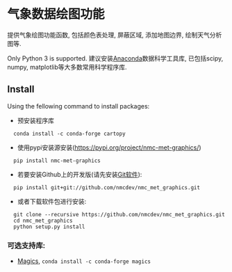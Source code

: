 # 气象数据绘图功能

提供气象绘图功能函数, 包括颜色表处理, 屏蔽区域, 添加地图边界, 绘制天气分析图等.

Only Python 3 is supported.
建议安装[Anaconda](https://www.anaconda.com/products/individual)数据科学工具库,
已包括scipy, numpy, matplotlib等大多数常用科学程序库.

## Install

Using the fellowing command to install packages:

* 预安装程序库  
```
  conda install -c conda-forge cartopy
```

* 使用pypi安装源安装(https://pypi.org/project/nmc-met-graphics/)
```
  pip install nmc-met-graphics
```

* 若要安装Github上的开发版(请先安装[Git软件](https://git-scm.com/)):
```
  pip install git+git://github.com/nmcdev/nmc_met_graphics.git
```

* 或者下载软件包进行安装:
```
  git clone --recursive https://github.com/nmcdev/nmc_met_graphics.git
  cd nmc_met_graphics
  python setup.py install
```

### 可选支持库:

* [Magics](https://anaconda.org/conda-forge/magics), `conda install -c conda-forge magics`

